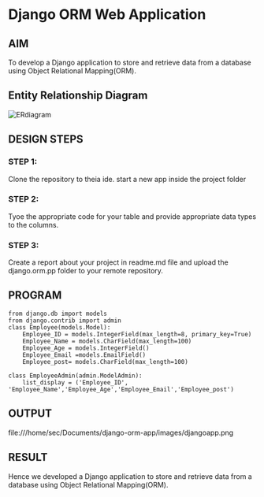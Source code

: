 # Django ORM Web Application

## AIM
To develop a Django application to store and retrieve data from a database using Object Relational Mapping(ORM).

## Entity Relationship Diagram

![ERdiagram](https://user-images.githubusercontent.com/118787261/208287802-a774dcf3-e0ed-4f4e-bd02-aee497ddc592.png)


## DESIGN STEPS

### STEP 1:
Clone the repository to theia ide. start a new app inside the project folder

### STEP 2:
Tyoe the appropriate code for your table and provide appropriate data types to the columns.
### STEP 3:
Create a report about your project in readme.md file and upload the django.orm.pp folder to your remote repository.

## PROGRAM
```
from django.db import models
from django.contrib import admin
class Employee(models.Model):
    Employee_ID = models.IntegerField(max_length=8, primary_key=True)
    Employee_Name = models.CharField(max_length=100)
    Employee_Age = models.IntegerField()
    Employee_Email =models.EmailField()
    Employee_post= models.CharField(max_length=100)

class EmployeeAdmin(admin.ModelAdmin):
    list_display = ('Employee_ID', 'Employee_Name','Employee_Age','Employee_Email','Employee_post')
```

## OUTPUT
file:///home/sec/Documents/django-orm-app/images/djangoapp.png



## RESULT
Hence we developed a Django application to store and retrieve data from a database using Object Relational Mapping(ORM).
